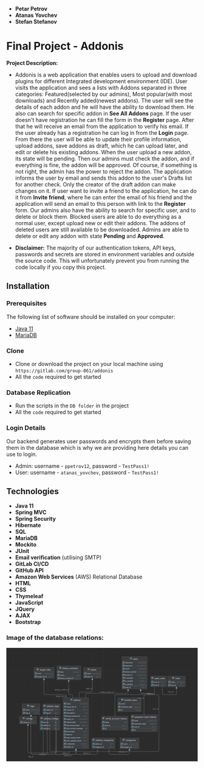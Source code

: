 - **Petar Petrov**
- **Atanas Yovchev**
- **Stefan Stefanov**

# Final Project - Addonis

**Project Description:**
- Addonis is a web application that enables users to upload and download plugins for different Integrated development environment (IDE). User visits the application and sees a
  lists with Addons separated in three categories: Featured(selected by our admins), Most popular(with most downloads) and Recently added(newest addons).
  The user will see the details of each addon and he will have the ability to download them. He also can search for specific addon in **See All Addons** page.
  If the user doesn't have registration he can fill the form in the **Register** page. After that he will receive an email from the application to verify his email.
  If the user already has a registration he can log in from the **Login** page. From there the user will be able to update their profile information, upload addons, save addons as draft, 
  which he can upload later, and edit or delete his existing addons. When the user upload a new addon, its state will be pending. Then our admins must check
  the addon, and if everything is fine, the addon will be approved. Of course, if something is not right, the admin has the power to reject the addon.
  The application informs the user by email and sends this addon to the user's Drafts list for another check. Only the creator of the draft addon can make changes on it.
  If user want to invite a friend to the application, he can do it from **Invite friend**, where he can enter the email of his friend and the application will send an email to this person 
  with link to the **Register** form.
  Our admins also have the ability to search for specific user, and to delete or block them. Blocked users are able to do everything as a normal user, except upload new or edit their addons.
  The addons of deleted users are still available to be downloaded. Admins are able to delete or edit any addon with state **Pending** and **Approved**.

- **Disclaimer:** The majority of our authentication tokens, API keys, passwords and secrets are stored in environment variables
  and outside the source code. This will unfortunately prevent you from running the code locally if you copy this project.

## Installation

### Prerequisites
The following list of software should be installed on your computer:
- [Java 11](https://www.oracle.com/java/technologies/javase/jdk11-archive-downloads.html)
- [MariaDB](https://mariadb.org/)

### Clone
- Clone or download the project on your local machine using `https://gitlab.com/group-061/addonis`
- All the `code` required to get started

### Database Replication
- Run the scripts in the `DB folder` in the project
- All the `code` required to get started


### Login Details
Our backend generates user passwords and encrypts them before saving them in the database
which is why we are providing here details you can use to login.

- Admin: username - `ppetrov12`,  password - `TestPass1!`
- User: username - `atanas_yovchev`,  password - `TestPass1!`

## Technologies

- **Java 11**
- **Spring MVC**
- **Spring Security**
- **Hibernate**
- **SQL**
- **MariaDB**
- **Mockito**
- **JUnit**
- **Email verification** (utilising SMTP)
- **GitLab CI/CD**
- **GitHub API**
- **Amazon Web Services** (AWS) Relational Database
- **HTML**
- **CSS**
- **Thymeleaf**
- **JavaScript**
- **JQuery**
- **AJAX**
- **Bootstrap**

### **Image of the database relations:**
![Database.png](db/db_diagram.jpg)
